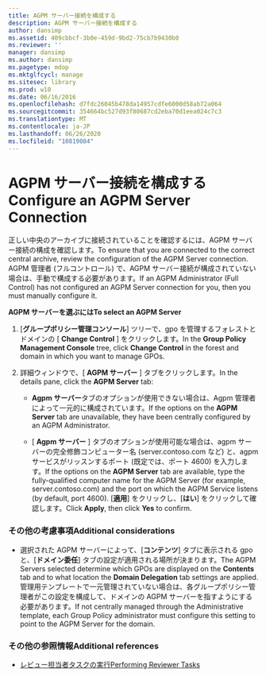 ```yaml
---
title: AGPM サーバー接続を構成する
description: AGPM サーバー接続を構成する
author: dansimp
ms.assetid: 409cbbcf-3b0e-459d-9bd2-75cb7b9430b0
ms.reviewer: ''
manager: dansimp
ms.author: dansimp
ms.pagetype: mdop
ms.mktglfcycl: manage
ms.sitesec: library
ms.prod: w10
ms.date: 06/16/2016
ms.openlocfilehash: d7fdc26045b478da14957cdfe6000d58ab72a064
ms.sourcegitcommit: 354664bc527d93f80687cd2eba70d1eea024c7c3
ms.translationtype: MT
ms.contentlocale: ja-JP
ms.lasthandoff: 06/26/2020
ms.locfileid: "10819084"
---
```

# <span data-ttu-id="284bc-103">AGPM サーバー接続を構成する</span><span class="sxs-lookup"><span data-stu-id="284bc-103">Configure an AGPM Server Connection</span></span>


<span data-ttu-id="284bc-104">正しい中央のアーカイブに接続されていることを確認するには、AGPM サーバー接続の構成を確認します。</span><span class="sxs-lookup"><span data-stu-id="284bc-104">To ensure that you are connected to the correct central archive, review the configuration of the AGPM Server connection.</span></span> <span data-ttu-id="284bc-105">AGPM 管理者 (フルコントロール) で、AGPM サーバー接続が構成されていない場合は、手動で構成する必要があります。</span><span class="sxs-lookup"><span data-stu-id="284bc-105">If an AGPM Administrator (Full Control) has not configured an AGPM Server connection for you, then you must manually configure it.</span></span>

**<span data-ttu-id="284bc-106">AGPM サーバーを選ぶには</span><span class="sxs-lookup"><span data-stu-id="284bc-106">To select an AGPM Server</span></span>**

1.  <span data-ttu-id="284bc-107">[**グループポリシー管理コンソール**] ツリーで、gpo を管理するフォレストとドメインの [ **Change Control** ] をクリックします。</span><span class="sxs-lookup"><span data-stu-id="284bc-107">In the **Group Policy Management Console** tree, click **Change Control** in the forest and domain in which you want to manage GPOs.</span></span>

2.  <span data-ttu-id="284bc-108">詳細ウィンドウで、[ **AGPM サーバー** ] タブをクリックします。</span><span class="sxs-lookup"><span data-stu-id="284bc-108">In the details pane, click the **AGPM Server** tab:</span></span>

    -   <span data-ttu-id="284bc-109">**Agpm サーバー**タブのオプションが使用できない場合は、Agpm 管理者によって一元的に構成されています。</span><span class="sxs-lookup"><span data-stu-id="284bc-109">If the options on the **AGPM Server** tab are unavailable, they have been centrally configured by an AGPM Administrator.</span></span>

    -   <span data-ttu-id="284bc-110">[ **Agpm サーバー** ] タブのオプションが使用可能な場合は、agpm サーバーの完全修飾コンピューター名 (server.contoso.com など) と、agpm サービスがリッスンするポート (既定では、ポート 4600) を入力します。</span><span class="sxs-lookup"><span data-stu-id="284bc-110">If the options on the **AGPM Server** tab are available, type the fully-qualified computer name for the AGPM Server (for example, server.contoso.com) and the port on which the AGPM Service listens (by default, port 4600).</span></span> <span data-ttu-id="284bc-111">[**適用**] をクリックし、[**はい**] をクリックして確認します。</span><span class="sxs-lookup"><span data-stu-id="284bc-111">Click **Apply**, then click **Yes** to confirm.</span></span>

### <span data-ttu-id="284bc-112">その他の考慮事項</span><span class="sxs-lookup"><span data-stu-id="284bc-112">Additional considerations</span></span>

-   <span data-ttu-id="284bc-113">選択された AGPM サーバーによって、[**コンテンツ**] タブに表示される gpo と、[**ドメイン委任**] タブの設定が適用される場所が決まります。</span><span class="sxs-lookup"><span data-stu-id="284bc-113">The AGPM Servers selected determine which GPOs are displayed on the **Contents** tab and to what location the **Domain Delegation** tab settings are applied.</span></span> <span data-ttu-id="284bc-114">管理用テンプレートで一元管理されていない場合は、各グループポリシー管理者がこの設定を構成して、ドメインの AGPM サーバーを指すようにする必要があります。</span><span class="sxs-lookup"><span data-stu-id="284bc-114">If not centrally managed through the Administrative template, each Group Policy administrator must configure this setting to point to the AGPM Server for the domain.</span></span>

### <span data-ttu-id="284bc-115">その他の参照情報</span><span class="sxs-lookup"><span data-stu-id="284bc-115">Additional references</span></span>

-   [<span data-ttu-id="284bc-116">レビュー担当者タスクの実行</span><span class="sxs-lookup"><span data-stu-id="284bc-116">Performing Reviewer Tasks</span></span>](performing-reviewer-tasks-agpm40.md)

 

 





